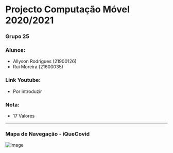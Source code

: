 # Projecto Computação Móvel 2020/2021
### Grupo 25
### Alunos:
* Allyson Rodrigues (21900126)
* Rui Moreira (21600035)
### Link Youtube:
* Por introduzir
### Nota:
* 17 Valores
 
--------

### Mapa de Navegação - iQueCovid
![image](https://user-images.githubusercontent.com/59263912/114240035-cbdb2d80-997e-11eb-86f4-fb8796b8a11f.png)
